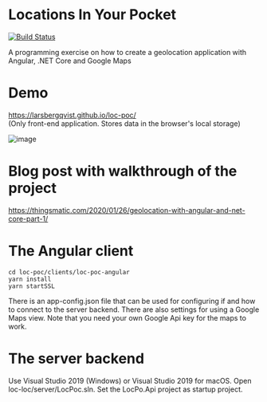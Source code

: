 # Locations In Your Pocket

[![Build Status](https://travis-ci.org/LarsBergqvist/loc-poc.svg?branch=master)](https://travis-ci.org/LarsBergqvist/loc-poc)

A programming exercise on how to create a geolocation application with Angular, .NET Core and Google Maps

# Demo

https://larsbergqvist.github.io/loc-poc/  
(Only front-end application. Stores data in the browser's local storage)

![image](https://larsbergqvist.files.wordpress.com/2020/02/locpoc_main.png)

# Blog post with walkthrough of the project

https://thingsmatic.com/2020/01/26/geolocation-with-angular-and-net-core-part-1/

# The Angular client

```
cd loc-poc/clients/loc-poc-angular
yarn install
yarn startSSL
```

There is an app-config.json file that can be used for configuring if and how to connect to the server backend. There are also settings for using a Google Maps view. Note that you need your own Google Api key for the maps to work.

# The server backend

Use Visual Studio 2019 (Windows) or Visual Studio 2019 for macOS. Open loc-loc/server/LocPoc.sln. Set the LocPo.Api project as startup project.

